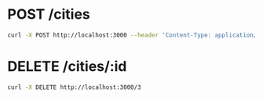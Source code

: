 # POST /cities
```sh
curl -X POST http://localhost:3000 --header 'Content-Type: application/json' --data '{ "name":"Tromsø", "country":"Norway" }'
```

# DELETE /cities/:id

```sh
curl -X DELETE http://localhost:3000/3
```
